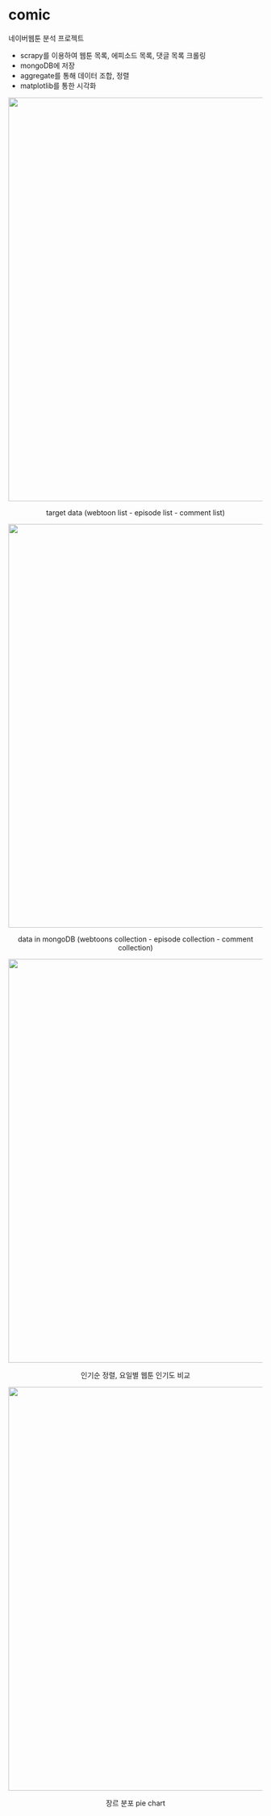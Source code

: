 # comic

네이버웹툰 분석 프로젝트

- scrapy를 이용하여 웹툰 목록, 에피소드 목록, 댓글 목록 크롤링
- mongoDB에 저장
- aggregate를 통해 데이터 조합, 정렬
- matplotlib를 통한 시각화

<p align="center">
<img src="./readme-img/target_data.JPG" width="800" >
<p align="center">target data (webtoon list - episode list - comment list)</p>
</p>

<p align="center">
<img src="./readme-img/db_data.JPG" width="800" >
<p align="center">data in mongoDB  (webtoons collection - episode collection - comment collection)</p>
</p>

<p align="center">
<img src="./readme-img/graph_1.JPG" width="800" >
<p align="center">인기순 정렬, 요일별 웹툰 인기도 비교</p>
</p>

<p align="center">
<img src="./readme-img/graph_2.JPG" width="800" >
<p align="center">장르 분포 pie chart</p>
</p>
